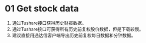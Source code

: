 # 01 Get stock data

1. 通过Tushare接口获得历史财报数据。
2. 通过Tushare接口可获得所有历史前复权股价数据，但是下载较慢。
3. 建议直接用通达信客户端导出历史前复权每日数据和分钟数据。




